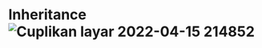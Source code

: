 # Inheritance![Cuplikan layar 2022-04-15 214852](https://user-images.githubusercontent.com/103545327/163585317-392cec33-a923-4227-8b6e-c517e379c456.png)
